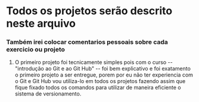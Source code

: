 # Todos os projetos serão descrito neste arquivo
### Também irei colocar comentarios pessoais sobre cada exercicio ou projeto

1. O primeiro projeto foi tecnicamente simples pois com o curso -- "introdução ao Git e ao Git Hub" -- foi bem explicativo e foi exatamento o primeiro projeto a ser entregue, porem por eu não ter experiencia com o Git e Git Hub vou utiliza-lo em todos os projetos fazendo assim que fique fixado todos os comandos para utilizar de maneira eficiente o sistema de versionamento.